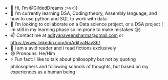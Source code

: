 - 👋 Hi, I’m @GildedDreams ;>v<))
- 🌱 I’m currently learning DSA, Coding theory, Assembly language, and how to use python and SQL to work with data
- 💞️ I’m looking to collaborate on a Data science project, or a DSA project ( im still in my learning phase so im prone to make mistakes 😢)
- 📫 Contact me at adityanaveensharma@gmail.com or https://www.linkedin.com/in/AdityaNavSh/
- 👀 I am a avid reader and i read fictions exclusively  
- 😄 Pronouns: He/Him
- ⚡ Fun fact: I like to talk about philosophy but not by quoting philosophers and following schools of thoughts, but based on my experiences as a human being

<!---
GildedDreams/GildedDreams is a ✨ special ✨ repository because its `README.md` (this file) appears on your GitHub profile.
You can click the Preview link to take a look at your changes.
--->
